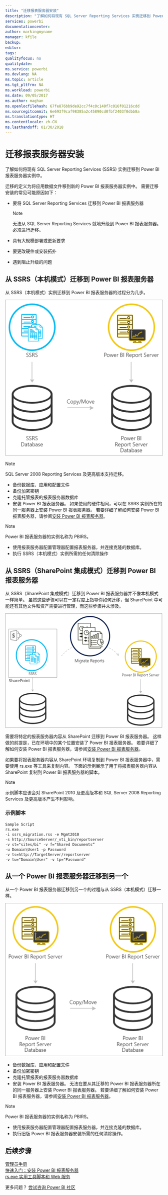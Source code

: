 ```yaml
---
title: "迁移报表服务器安装"
description: "了解如何将现有 SQL Server Reporting Services 实例迁移到 Power BI 报表服务器实例中。"
services: powerbi
documentationcenter: 
author: markingmyname
manager: kfile
backup: 
editor: 
tags: 
qualityfocus: no
qualitydate: 
ms.service: powerbi
ms.devlang: NA
ms.topic: article
ms.tgt_pltfrm: NA
ms.workload: powerbi
ms.date: 09/05/2017
ms.author: maghan
ms.openlocfilehash: 67fe876bb9de92cc7f4c0c140f7c016f01216cdd
ms.sourcegitcommit: 6e693f9caf98385a2c45890cd0fbf2403f0dbb8a
ms.translationtype: HT
ms.contentlocale: zh-CN
ms.lasthandoff: 01/30/2018
---
```

# <a name="migrate-a-report-server-installation"></a>迁移报表服务器安装
了解如何将现有 SQL Server Reporting Services (SSRS) 实例迁移到 Power BI 报表服务器实例中。

迁移的定义为将应用数据文件移到新的 Power BI 报表服务器实例中。 需要迁移安装的常见可能原因如下：

* 要将 SQL Server Reporting Services 迁移到 Power BI 报表服务器
  
  > [!NOTE]
  > 无法从 SQL Server Reporting Services 就地升级到 Power BI 报表服务器。 必须进行迁移。
  > 
  > 
* 具有大规模部署或更新要求
* 要更改硬件或安装拓扑
* 遇到阻止升级的问题

## <a name="migrating-to-power-bi-report-server-from-ssrs-native-mode"></a>从 SSRS（本机模式）迁移到 Power BI 报表服务器
从 SSRS（本机模式）实例迁移到 Power BI 报表服务器的过程分为几步。

![](media/migrate-report-server/migrate-from-ssrs-native.png "从 SSRS（本机模式）迁移到 Power BI 报表服务器")

> [!NOTE]
> SQL Server 2008 Reporting Services 及更高版本支持迁移。
> 
> 

* 备份数据库、应用和配置文件
* 备份加密密钥
* 克隆托管报表的报表服务器数据库
* 安装 Power BI 报表服务器。 如果使用的硬件相同，可以在 SSRS 实例所在的同一服务器上安装 Power BI 报表服务器。 若要详细了解如何安装 Power BI 报表服务器，请参阅[安装 Power BI 报表服务器](install-report-server.md)。

> [!NOTE]
> Power BI 报表服务器的实例名称为 PBIRS。
> 
> 

* 使用报表服务器配置管理器配置报表服务器，并连接克隆的数据库。
* 执行 SSRS（本机模式）实例所需的任何清除操作

## <a name="migration-to-power-bi-report-server-from-ssrs-sharepoint-integrated-mode"></a>从 SSRS（SharePoint 集成模式）迁移到 Power BI 报表服务器
从 SSRS（SharePoint 集成模式）迁移到 Power BI 报表服务器并不像本机模式一样简单。 虽然这些步骤可以在一定程度上指导你如何迁移，但 SharePoint 中可能还有其他文件和资产需要进行管理，而这些步骤并未涉及。

![](media/migrate-report-server/migrate-from-ssrs-sharepoint.png "从 SSRS（SharePoint 集成模式）迁移到 Power BI 报表服务器")

需要将特定的报表服务器内容从 SharePoint 迁移到 Power BI 报表服务器。 这样做的前提是，已在环境中的某个位置安装了 Power BI 报表服务器。 若要详细了解如何安装 Power BI 报表服务器，请参阅[安装 Power BI 报表服务器](install-report-server.md)。

如果要将报表服务器内容从 SharePoint 环境复制到 Power BI 报表服务器中，需要使用 rs.exe 等工具来复制内容。 下面的示例展示了用于将报表服务器内容从 SharePoint 复制到 Power BI 报表服务器的脚本。

> [!NOTE]
> 示例脚本应该会对 SharePoint 2010 及更高版本和 SQL Server 2008 Reporting Services 及更高版本产生不利影响。
> 
> 

### <a name="sample-script"></a>示例脚本
```
Sample Script
rs.exe
-i ssrs_migration.rss -e Mgmt2010
-s http://SourceServer/_vti_bin/reportserver
-v st="sites/bi" -v f="Shared Documents“
-u Domain\User1 -p Password
-v ts=http://TargetServer/reportserver
-v tu="Domain\User" -v tp="Password"
```

## <a name="migrateing-from-one-power-bi-report-server-to-another"></a>从一个 Power BI 报表服务器迁移到另一个
从一个 Power BI 报表服务器迁移到另一个的过程与从 SSRS（本机模式）迁移一样。

![](media/migrate-report-server/migrate-from-pbirs.png "从 Power BI 报表服务器迁移到 Power BI 报表服务器")

* 备份数据库、应用和配置文件
* 备份加密密钥
* 克隆托管报表的报表服务器数据库
* 安装 Power BI 报表服务器。 无法在要从其迁移的 Power BI 报表服务器所在的同一服务器上安装 Power BI 报表服务器。 若要详细了解如何安装 Power BI 报表服务器，请参阅[安装 Power BI 报表服务器](install-report-server.md)。

> [!NOTE]
> Power BI 报表服务器的实例名称为 PBIRS。
> 
> 

* 使用报表服务器配置管理器配置报表服务器，并连接克隆的数据库。
* 执行旧版 Power BI 报表服务器安装所需的任何清除操作。

## <a name="next-steps"></a>后续步骤
[管理员手册](admin-handbook-overview.md)  
[快速入门：安装 Power BI 报表服务器](quickstart-install-report-server.md)  
[rs.exe 实用工具脚本和 Web 服务](https://docs.microsoft.com/sql/reporting-services/tools/script-with-the-rs-exe-utility-and-the-web-service)

更多问题？ [尝试咨询 Power BI 社区](https://community.powerbi.com/)

